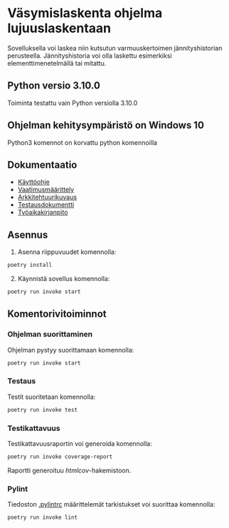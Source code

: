 # Väsymislaskenta ohjelma lujuuslaskentaan

Sovelluksella voi laskea niin kutsutun varmuuskertoimen jännityshistorian perusteella. Jännityshistoria voi olla laskettu esimerkiksi elementtimenetelmällä tai mitattu.

## Python versio 3.10.0

Toiminta testattu vain Python versiolla 3.10.0

## Ohjelman kehitysympäristö on Windows 10

Python3 komennot on korvattu python komennoilla

## Dokumentaatio

- [Käyttöohje](./dokumentaatio/kayttoohje.md)
- [Vaatimusmäärittely](./dokumentaatio/vaatimusmaarittely.md)
- [Arkkitehtuurikuvaus](./dokumentaatio/arkkitehtuuri.md)
- [Testausdokumentti](./dokumentaatio/testaus.md)
- [Työaikakirjanpito](./dokumentaatio/tuntikirjanpito.md)

## Asennus

1. Asenna riippuvuudet komennolla:

```bash
poetry install
```

<!-- 2. Suorita vaadittavat alustustoimenpiteet komennolla:

```bash
poetry run invoke build
``` -->

2. Käynnistä sovellus komennolla:

```bash
poetry run invoke start
```

## Komentorivitoiminnot

### Ohjelman suorittaminen

Ohjelman pystyy suorittamaan komennolla:


```bash
poetry run invoke start
```

### Testaus

Testit suoritetaan komennolla:

```bash
poetry run invoke test
```

### Testikattavuus

Testikattavuusraportin voi generoida komennolla:

```bash
poetry run invoke coverage-report
```

Raportti generoituu _htmlcov_-hakemistoon.

### Pylint

Tiedoston [.pylintrc](./.pylintrc) määrittelemät tarkistukset voi suorittaa komennolla:

```bash
poetry run invoke lint
```

<!--
## Viikko 1

[gitlog.txt](https://github.com/ivaeisaenen/ot-harjoitustyo/blob/master/laskarit/viikko1/gitlog.txt)

[komentorivi.txt](https://github.com/ivaeisaenen/ot-harjoitustyo/blob/master/laskarit/viikko1/komentorivi.txt)

## Viikko 2

[unicafe_test_coverage.png](https://github.com/ivaeisaenen/ot-harjoitustyo/blob/master/laskarit/viikko2/unicafe_test_coverage_screenshot.PNG)

[vaatimusten määrittely dokumentti](https://github.com/ivaeisaenen/ot-harjoitustyo/blob/master/dokumentaatio/vaatimustenmaarittely.md)

[Tuntikirjapito]((https://github.com/ivaeisaenen/ot-harjoitustyo/blob/master/dokumentaatio/tuntikirjanpito.md)

## Viikko 3

[src](https://github.com/ivaeisaenen/ot-harjoitustyo/blob/master/src)
-->